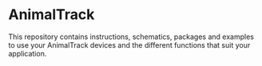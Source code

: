 # AnimalTrack
This repository contains instructions, schematics, packages and examples to use your AnimalTrack devices and the different functions that suit your application.
